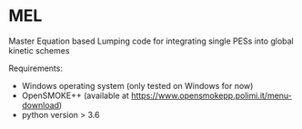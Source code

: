 # MEL
Master Equation based Lumping code for integrating single PESs into global kinetic schemes

Requirements:
- Windows operating system (only tested on Windows for now)
- OpenSMOKE++ (available at https://www.opensmokepp.polimi.it/menu-download)
- python version > 3.6
